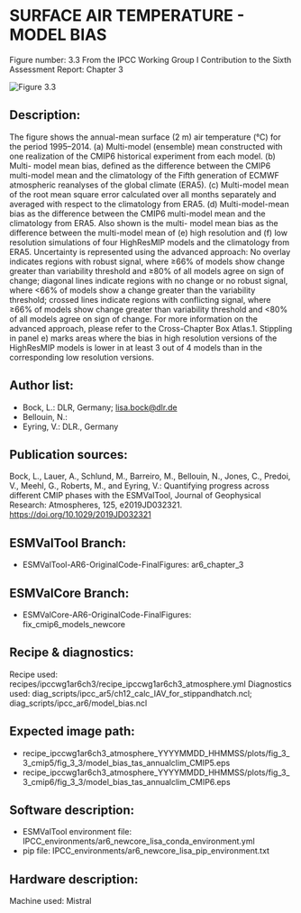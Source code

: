 
SURFACE AIR TEMPERATURE - MODEL BIAS
====================================

Figure number: 3.3
From the IPCC Working Group I Contribution to the Sixth Assessment Report: Chapter 3

![Figure 3.3](../images/figure_3_3.png?raw=true)


Description:
------------
The figure shows the annual-mean surface (2 m) air temperature (°C) for the 
period 1995–2014. (a) Multi-model (ensemble) mean constructed with one 
realization of the CMIP6 historical experiment from each model. (b) Multi-
model mean bias, defined as the difference between the CMIP6 multi-model mean
and the climatology of the Fifth generation of ECMWF atmospheric reanalyses 
of the global climate (ERA5). (c) Multi-model mean of the root mean square error
calculated over all months separately and averaged with respect to the 
climatology from ERA5. (d) Multi-model-mean bias as the difference between the 
CMIP6 multi-model mean and the climatology from ERA5. Also shown is the multi-
model mean bias as the difference between the multi-model mean of (e) high
resolution and (f) low resolution simulations of four HighResMIP models and the 
climatology from ERA5. Uncertainty is represented using the advanced approach: 
No overlay indicates regions with robust signal, where ≥66% of models show change
greater than variability threshold and ≥80% of all models agree on sign of change;
diagonal lines indicate regions with no change or no robust signal, where <66% of 
models show a change greater than the variability threshold; crossed lines 
indicate regions with conflicting signal, where ≥66% of models show change greater 
than variability threshold and <80% of all models agree on sign of change. For 
more information on the advanced approach, please refer to the Cross-Chapter Box 
Atlas.1. Stippling in panel e) marks areas where the bias in high resolution 
versions of the HighResMIP models is lower in at least 3 out of 4 models than in
the corresponding low resolution versions.


Author list:
------------
- Bock, L.: DLR, Germany; lisa.bock@dlr.de
- Bellouin, N.: 
- Eyring, V.: DLR., Germany


Publication sources:
--------------------
Bock, L., Lauer, A., Schlund, M., Barreiro, M., Bellouin, N., Jones, C., Predoi, V., Meehl, G., Roberts, M., and Eyring, V.: Quantifying progress across different CMIP phases with the ESMValTool, Journal of Geophysical Research: Atmospheres, 125, e2019JD032321. https://doi.org/10.1029/2019JD032321


ESMValTool Branch:
------------------
- ESMValTool-AR6-OriginalCode-FinalFigures: ar6_chapter_3


ESMValCore Branch:
------------------
- ESMValCore-AR6-OriginalCode-FinalFigures: fix_cmip6_models_newcore


Recipe & diagnostics:
---------------------
Recipe used: recipes/ipccwg1ar6ch3/recipe_ipccwg1ar6ch3_atmosphere.yml
Diagnostics used: diag_scripts/ipcc_ar5/ch12_calc_IAV_for_stippandhatch.ncl; diag_scripts/ipcc_ar6/model_bias.ncl


Expected image path:
--------------------
- recipe_ipccwg1ar6ch3_atmosphere_YYYYMMDD_HHMMSS/plots/fig_3_3_cmip5/fig_3_3/model_bias_tas_annualclim_CMIP5.eps
- recipe_ipccwg1ar6ch3_atmosphere_YYYYMMDD_HHMMSS/plots/fig_3_3_cmip6/fig_3_3/model_bias_tas_annualclim_CMIP6.eps


Software description:
---------------------
- ESMValTool environment file: IPCC_environments/ar6_newcore_lisa_conda_environment.yml
- pip file: IPCC_environments/ar6_newcore_lisa_pip_environment.txt


Hardware description:
---------------------
Machine used: Mistral

